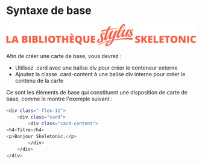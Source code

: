 # Syntaxe de base

![Bannière représentant la bibliothèque Stylus Skeletonic](../assets/skeletonic-stylus-titre.svg)

Afin de créer une carte de base, vous devrez :

-  Utilisez .card avec une balise div pour créer le conteneur externe
-  Ajoutez la classe .card-content à une balise div interne pour créer le contenu de la carte

Ce sont les éléments de base qui constituent une disposition de carte de base, comme le montre l'exemple suivant :

```sh
<div class=" flex-12">
    <div class="card">
        <div class="card-content">
<h4>Titre</h4> 
<p>Bonjour Skeletonic.</p>
        </div>
    </div>
</div>
```
